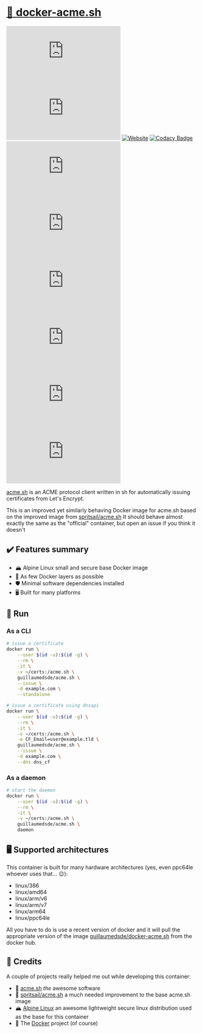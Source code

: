 # [🐋 docker-acme.sh](https://github.com/guillaumedsde/docker-acme.sh)

[![Docker Cloud Build Status](https://img.shields.io/docker/cloud/build/guillaumedsde/docker-acme.sh)](https://gitlab.com/guillaumedsde/docker-acme.sh/-/pipelines)
[![Docker Cloud Automated build](https://img.shields.io/docker/cloud/automated/guillaumedsde/docker-acme.sh)](https://gitlab.com/guillaumedsde/docker-acme.sh/-/pipelines)
[![Website](https://img.shields.io/website?label=documentation&url=https%3A%2F%2Fguillaumedsde.gitlab.io%2Fdocker-acme.sh%2F)](https://guillaumedsde.gitlab.io/docker-acme.sh/)
[![Codacy Badge](https://app.codacy.com/project/badge/Grade/27a9ea4b0a3f4e04b3b95fcd1086471f)](https://www.codacy.com/manual/guillaumedsde/docker-acme.sh?utm_source=gitlab.com&utm_medium=referral&utm_content=guillaumedsde/docker-acme.sh&utm_campaign=Badge_Grade)
[![Docker Image Size (latest by date)](https://img.shields.io/docker/image-size/guillaumedsde/docker-acme.sh)](https://hub.docker.com/r/guillaumedsde/acme.sh)
[![Docker Pulls](https://img.shields.io/docker/pulls/guillaumedsde/docker-acme.sh)](https://hub.docker.com/r/guillaumedsde/acme.sh)
[![GitHub stars](https://img.shields.io/github/stars/guillaumedsde/docker-acme.sh?label=Github%20stars)](https://github.com/guillaumedsde/docker-acme.sh)
[![GitHub watchers](https://img.shields.io/github/watchers/guillaumedsde/docker-acme.sh?label=Github%20Watchers)](https://github.com/guillaumedsde/docker-acme.sh)
[![Docker Stars](https://img.shields.io/docker/stars/guillaumedsde/docker-acme.sh)](https://hub.docker.com/r/guillaumedsde/acme.sh)
[![GitHub](https://img.shields.io/github/license/guillaumedsde/docker-acme.sh)](https://github.com/guillaumedsde/docker-acme.sh/blob/master/LICENSE.md)

[acme.sh](https://github.com/Neilpang/acme.sh) is an ACME protocol client written in sh for automatically issuing certificates from Let's Encrypt.

This is an improved yet similarly behaving Docker image for acme.sh based on the improved image from [spritsail/acme.sh](https://github.com/spritsail/acme.sh) It should behave almost exactly the same as the "official" container, but open an issue if you think it doesn't

## ✔️ Features summary

- 🏔️ Alpine Linux small and secure base Docker image
- 🤏 As few Docker layers as possible
- 🛡️ Minimal software dependencies installed
- 🖥️ Built for many platforms

## 🏁 Run

### As a CLI

```sh
# issue a certificate
docker run \
    --user $(id -u):$(id -g) \
    --rm \
    -it \
    -v ~/certs:/acme.sh \
    guillaumedsde/acme.sh \
    --issue \
    -d example.com \
    --standalone
```

```sh
# issue a certificate using dnsapi
docker run \
    --user $(id -u):$(id -g) \
    --rm \
    -it \
    -v ~/certs:/acme.sh \
    -e CF_Email=user@example.tld \
    guillaumedsde/acme.sh \
    --issue \
    -d example.com \
    --dns dns_cf
```

### As a daemon

```sh
# start the daemon
docker run \
    --user $(id -u):$(id -g) \
    --rm \
    -it \
    -v ~/certs:/acme.sh \
    guillaumedsde/acme.sh \
    daemon
```

## 🖥️ Supported architectures

This container is built for many hardware architectures (yes, even ppc64le whoever uses that... 😉):

- linux/386
- linux/amd64
- linux/arm/v6
- linux/arm/v7
- linux/arm64
- linux/ppc64le

All you have to do is use a recent version of docker and it will pull the appropriate version of the image [guillaumedsde/docker-acme.sh](https://hub.docker.com/repository/docker/guillaumedsde/acme.sh) from the docker hub.

## 🙏 Credits

A couple of projects really helped me out while developing this container:

- 💽 [acme.sh](https://github.com/Neilpang/acme.sh) _the_ awesome software
- 💽 [spritsail/acme.sh](https://github.com/spritsail/acme.sh) a much needed improvement to the base acme.sh image
- 🏔️ [Alpine Linux](https://alpinelinux.org/) an awesome lightweight secure linux distribution used as the base for this container
- 🐋 The [Docker](https://github.com/docker) project (of course)
